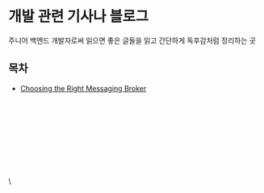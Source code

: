 # 개발 관련 기사나 블로그

주니어 백엔드 개발자로써 읽으면 좋은 글들을 읽고 간단하게 독후감처럼 정리하는 곳 <br>





## 목차

* [Choosing the Right Messaging Broker](Choosing_Messaging_broker.md)

\
\
\
\
\
\
\
\
\
\
